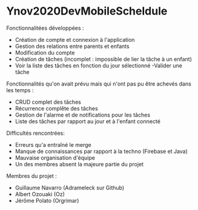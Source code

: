 # Ynov2020DevMobileScheldule
Fonctionnalitées développées :
- Création de compte et connexion à l'application
- Gestion des relations entre parents et enfants
- Modification du compte
- Création de tâches (incomplet : impossible de lier la tâche à un enfant)
- Voir la liste des tâches en fonction du jour sélectionné
-Valider une tâche

Fonctionnalités qu'on avait prévu mais qui n'ont pas pu être achevés dans les temps :
- CRUD complet des tâches
- Récurrence complête des tâches
- Gestion de l'alarme et de notifications pour les tâches
- Liste des tâches par rapport au jour et à l'enfant connecté

Difficultés rencontrées:
- Erreurs qu'a entraîné le merge
- Manque de connaissances par rapport à la techno (Firebase et Java)
- Mauvaise organisation d'équipe
- Un des membres absent la majeure partie du projet


Membres du projet :
- Guillaume Navarro (Adrameleck sur Github)
- Albert Ozouaki (Oz)
- Jérôme Polato (Orgrimar)
